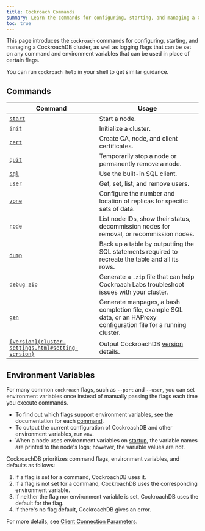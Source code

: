 ```yaml
---
title: Cockroach Commands
summary: Learn the commands for configuring, starting, and managing a CockroachDB cluster.
toc: true
---
```


This page introduces the `cockroach` commands for configuring, starting, and managing a CockroachDB cluster, as well as logging flags that can be set on any command and environment variables that can be used in place of certain flags.

You can run `cockroach help` in your shell to get similar guidance.


## Commands

Command | Usage
--------|----
[`start`](start-a-node.html) | Start a node.
[`init`](initialize-a-cluster.html) | Initialize a cluster.
[`cert`](create-security-certificates.html) | Create CA, node, and client certificates.
[`quit`](stop-a-node.html) | Temporarily stop a node or permanently remove a node.
[`sql`](use-the-built-in-sql-client.html) | Use the built-in SQL client.
[`user`](create-and-manage-users.html) | Get, set, list, and remove users.
[`zone`](configure-replication-zones.html) | Configure the number and location of replicas for specific sets of data.
[`node`](view-node-details.html) | List node IDs, show their status, decommission nodes for removal, or recommission nodes.
[`dump`](sql-dump.html) | Back up a table by outputting the SQL statements required to recreate the table and all its rows.
[`debug zip`](debug-zip.html) | Generate a `.zip` file that can help Cockroach Labs troubleshoot issues with your cluster.
[`gen`](generate-cockroachdb-resources.html) | Generate manpages, a bash completion file, example SQL data, or an HAProxy configuration file for a running cluster.
[`[version](cluster-settings.html#setting-version)`](view-[version](cluster-settings.html#setting-version)-details.html) | Output CockroachDB [version](cluster-settings.html#setting-version) details.

## Environment Variables

For many common `cockroach` flags, such as `--port` and `--user`, you can set environment variables once instead of manually passing the flags each time you execute commands.

- To find out which flags support environment variables, see the documentation for each [command](#commands).
- To output the current configuration of CockroachDB and other environment variables, run `env`.
- When a node uses environment variables on [startup](start-a-node.html), the variable names are printed to the node's logs; however, the variable values are not.

CockroachDB prioritizes command flags, environment variables, and defaults as follows:

1. If a flag is set for a command, CockroachDB uses it.
2. If a flag is not set for a command, CockroachDB uses the corresponding environment variable.
3. If neither the flag nor environment variable is set, CockroachDB uses the default for the flag.
4. If there's no flag default, CockroachDB gives an error.

For more details, see [Client Connection Parameters](connection-parameters.html).
